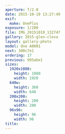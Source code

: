 ```yaml
---
aperture: f/2.0
date: 2015-10-10 13:27:49
exif:
  make: OnePlus
exposure: 1/200
file: IMG_20151010_132747
gallery: 2015-glen-clova
layout: gallery-photo
model: One A0001
next: 300c7e1
ordering: 17
previous: 995abe1
sizes:
  1920x1080:
    height: 1080
    width: 1920
  640w:
    height: 360
    width: 640
  200x200:
    height: 200
    width: 200
  96x96:
    height: 96
    width: 96
title: 
---
```

